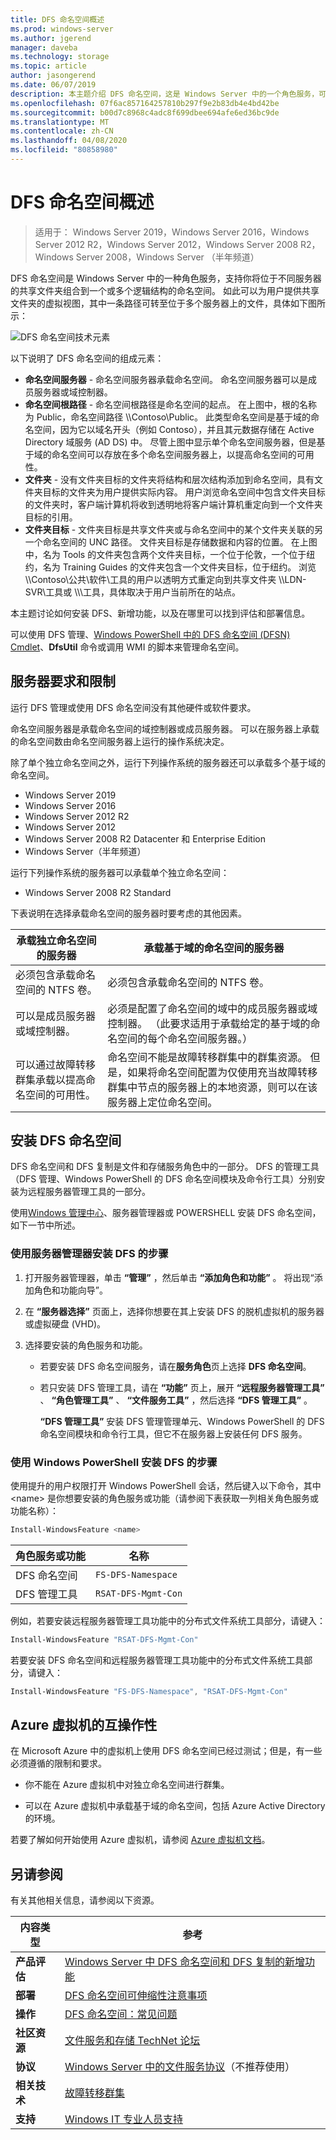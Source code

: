 ```yaml
---
title: DFS 命名空间概述
ms.prod: windows-server
ms.author: jgerend
manager: daveba
ms.technology: storage
ms.topic: article
author: jasongerend
ms.date: 06/07/2019
description: 本主题介绍 DFS 命名空间，这是 Windows Server 中的一个角色服务，可用于将不同服务器上的共享文件夹组合到一个或多个逻辑结构的命名空间中。
ms.openlocfilehash: 07f6ac857164257810b297f9e2b83db4e4bd42be
ms.sourcegitcommit: b00d7c8968c4adc8f699dbee694afe6ed36bc9de
ms.translationtype: MT
ms.contentlocale: zh-CN
ms.lasthandoff: 04/08/2020
ms.locfileid: "80858980"
---
```

# <a name="dfs-namespaces-overview"></a>DFS 命名空间概述

> 适用于： Windows Server 2019，Windows Server 2016，Windows Server 2012 R2，Windows Server 2012，Windows Server 2008 R2，Windows Server 2008，Windows Server （半年频道）

DFS 命名空间是 Windows Server 中的一种角色服务，支持你将位于不同服务器的共享文件夹组合到一个或多个逻辑结构的命名空间。 如此可以为用户提供共享文件夹的虚拟视图，其中一条路径可转至位于多个服务器上的文件，具体如下图所示：

![DFS 命名空间技术元素](media/dfs-overview.png)

以下说明了 DFS 命名空间的组成元素：

- **命名空间服务器** - 命名空间服务器承载命名空间。 命名空间服务器可以是成员服务器或域控制器。
- **命名空间根路径** - 命名空间根路径是命名空间的起点。 在上图中，根的名称为 Public，命名空间路径 \\\\Contoso\\Public。 此类型命名空间是基于域的命名空间，因为它以域名开头（例如 Contoso），并且其元数据存储在 Active Directory 域服务 (AD DS) 中。 尽管上图中显示单个命名空间服务器，但是基于域的命名空间可以存放在多个命名空间服务器上，以提高命名空间的可用性。
- **文件夹** - 没有文件夹目标的文件夹将结构和层次结构添加到命名空间，具有文件夹目标的文件夹为用户提供实际内容。 用户浏览命名空间中包含文件夹目标的文件夹时，客户端计算机将收到透明地将客户端计算机重定向到一个文件夹目标的引用。
- **文件夹目标** - 文件夹目标是共享文件夹或与命名空间中的某个文件夹关联的另一个命名空间的 UNC 路径。 文件夹目标是存储数据和内容的位置。 在上图中，名为 Tools 的文件夹包含两个文件夹目标，一个位于伦敦，一个位于纽约，名为 Training Guides 的文件夹包含一个文件夹目标，位于纽约。 浏览 \\\\Contoso\\公共\\软件\\工具的用户以透明方式重定向到共享文件夹 \\\\LDN-SVR\\工具或 \\\\\\工具，具体取决于用户当前所在的站点。

本主题讨论如何安装 DFS、新增功能，以及在哪里可以找到评估和部署信息。

可以使用 DFS 管理、[Windows PowerShell 中的 DFS 命名空间 (DFSN) Cmdlet](https://docs.microsoft.com/powershell/module/dfsn/?view=win10-ps)、**DfsUtil** 命令或调用 WMI 的脚本来管理命名空间。

## <a name="server-requirements-and-limits"></a>服务器要求和限制

运行 DFS 管理或使用 DFS 命名空间没有其他硬件或软件要求。

命名空间服务器是承载命名空间的域控制器或成员服务器。 可以在服务器上承载的命名空间数由命名空间服务器上运行的操作系统决定。

除了单个独立命名空间之外，运行下列操作系统的服务器还可以承载多个基于域的命名空间。 

- Windows Server 2019
- Windows Server 2016
- Windows Server 2012 R2
- Windows Server 2012
- Windows Server 2008 R2 Datacenter 和 Enterprise Edition
- Windows Server（半年频道）

运行下列操作系统的服务器可以承载单个独立命名空间：

- Windows Server 2008 R2 Standard

下表说明在选择承载命名空间的服务器时要考虑的其他因素。

| 承载独立命名空间的服务器 | 承载基于域的命名空间的服务器 |
| ---                                   |        ---                                |
| 必须包含承载命名空间的 NTFS 卷。|必须包含承载命名空间的 NTFS 卷。 |
| 可以是成员服务器或域控制器。|必须是配置了命名空间的域中的成员服务器或域控制器。 （此要求适用于承载给定的基于域的命名空间的每个命名空间服务器。） |
| 可以通过故障转移群集承载以提高命名空间的可用性。|命名空间不能是故障转移群集中的群集资源。 但是，如果将命名空间配置为仅使用充当故障转移群集中节点的服务器上的本地资源，则可以在该服务器上定位命名空间。 |

## <a name="installing-dfs-namespaces"></a>安装 DFS 命名空间

DFS 命名空间和 DFS 复制是文件和存储服务角色中的一部分。 DFS 的管理工具（DFS 管理、Windows PowerShell 的 DFS 命名空间模块及命令行工具）分别安装为远程服务器管理工具的一部分。

使用[Windows 管理中心](../../manage/windows-admin-center/understand/windows-admin-center.md)、服务器管理器或 POWERSHELL 安装 DFS 命名空间，如下一节中所述。

### <a name="to-install-dfs-by-using-server-manager"></a>使用服务器管理器安装 DFS 的步骤

1. 打开服务器管理器，单击 **“管理”** ，然后单击 **“添加角色和功能”** 。 将出现“添加角色和功能向导”。

2. 在 **“服务器选择”** 页面上，选择你想要在其上安装 DFS 的脱机虚拟机的服务器或虚拟硬盘 (VHD)。

3. 选择要安装的角色服务和功能。

    - 若要安装 DFS 命名空间服务，请在**服务角色**页上选择 **DFS 命名空间**。

    - 若只安装 DFS 管理工具，请在 **“功能”** 页上，展开 **“远程服务器管理工具”** 、 **“角色管理工具”** 、 **“文件服务工具”** ，然后选择 **“DFS 管理工具”** 。

         **“DFS 管理工具”** 安装 DFS 管理管理单元、Windows PowerShell 的 DFS 命名空间模块和命令行工具，但它不在服务器上安装任何 DFS 服务。

### <a name="to-install-dfs-by-using-windows-powershell"></a>使用 Windows PowerShell 安装 DFS 的步骤

使用提升的用户权限打开 Windows PowerShell 会话，然后键入以下命令，其中 <name\> 是你想要安装的角色服务或功能（请参阅下表获取一列相关角色服务或功能名称）：

```PowerShell
Install-WindowsFeature <name>
```

| 角色服务或功能 | 名称 |
| ----------------------- | ---- |
| DFS 命名空间          | `FS-DFS-Namespace` |
| DFS 管理工具    | `RSAT-DFS-Mgmt-Con` |

例如，若要安装远程服务器管理工具功能中的分布式文件系统工具部分，请键入：

```PowerShell
Install-WindowsFeature "RSAT-DFS-Mgmt-Con"
```

若要安装 DFS 命名空间和远程服务器管理工具功能中的分布式文件系统工具部分，请键入：

```PowerShell
Install-WindowsFeature "FS-DFS-Namespace", "RSAT-DFS-Mgmt-Con"
```

## <a name="interoperability-with-azure-virtual-machines"></a>Azure 虚拟机的互操作性

在 Microsoft Azure 中的虚拟机上使用 DFS 命名空间已经过测试；但是，有一些必须遵循的限制和要求。

- 你不能在 Azure 虚拟机中对独立命名空间进行群集。

- 可以在 Azure 虚拟机中承载基于域的命名空间，包括 Azure Active Directory 的环境。

若要了解如何开始使用 Azure 虚拟机，请参阅 [Azure 虚拟机文档](https://docs.microsoft.com/azure/virtual-machines/)。

## <a name="see-also"></a>另请参阅

有关其他相关信息，请参阅以下资源。

| 内容类型        | 参考 |
| ------------------  | ----------------|
| **产品评估** | [Windows Server 中 DFS 命名空间和 DFS 复制的新增功能](https://technet.microsoft.com/library/dn281957(v=ws.11).aspx) |
| **部署**    | [DFS 命名空间可伸缩性注意事项](https://blogs.technet.com/b/filecab/archive/2012/08/26/dfs-namespace-scalability-considerations.aspx) |
| **操作**    | [DFS 命名空间：常见问题](https://technet.microsoft.com/library/ee404780.aspx) |
| **社区资源** | [文件服务和存储 TechNet 论坛](https://social.technet.microsoft.com/forums/winserverfiles/threads/) |
| **协议**        | [Windows Server 中的文件服务协议](https://msdn.microsoft.com/library/cc239318.aspx)（不推荐使用） |
| **相关技术** | [故障转移群集](../../failover-clustering/failover-clustering-overview.md)|
| **支持** | [Windows IT 专业人员支持](https://www.microsoft.com/itpro/windows/support)|
